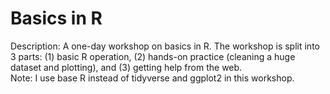 # Basics in R
Description: A one-day workshop on basics in R. The workshop is split into 3 parts: (1) basic R operation, (2) hands-on practice (cleaning a huge dataset and plotting), and (3) getting help from the web.   
Note: I use base R instead of tidyverse and ggplot2 in this workshop.
